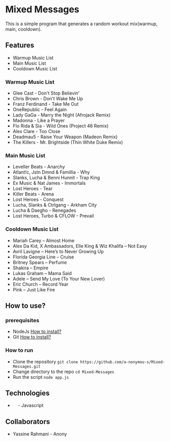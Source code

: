 # Mixed Messages
This is a simple program that generates a random workout mix(warmup, main, cooldown).
## Features
+ Warmup Music List
+ Main Music List
+ Cooldown Music List
### Warmup Music List
+ Glee Cast - Don't Stop Believin' 
+ Chris Brown - Don't Wake Me Up 
+ Franz Ferdinand - Take Me Out 
+ OneRepublic - Feel Again 
+ Lady GaGa - Marry the Night (Afrojack Remix)
+ Madonna - Like a Prayer 
+ Flo Rida & Sia - Wild Ones (Project 46 Remix)
+ Alex Clare - Too Close 
+ Deadmau5 - Raise Your Weapon (Madeon Remix) 
+ The Killers - Mr. Brightside (Thin White Duke Remix) 
### Main Music List
+ Leveller Beats - Anarchy
+ Atlant!c, Jstn Dmnd & Famillia - Why
+ Slanks, Lucha & Benni Hunnit - Trap King
+ Ex Music & Nat James - Immortals
+ Lost Heroes - Tear
+ Killer Beats - Arena
+ Lost Heroes - Conquest
+ Lucha, Slanks & Ctrlgang - Arkham City
+ Lucha & Daegho - Renegades
+ Lost Heroes, Turbo & CFLOW - Prevail
### Cooldown Music List
+ Mariah Carey – Almost Home 
+ Alex Da Kid, X Ambassadors, Elle King & Wiz Khalifa – Not Easy 
+ Avril Lavigne – Here’s to Never Growing Up 
+ Florida Georgia Line – Cruise 
+ Britney Spears – Perfume 
+ Shakira – Empire 
+ Lukas Graham – Mama Said 
+ Adele – Send My Love (To Your New Lover) 
+ Eric Church – Record Year 
+ Pink – Just Like Fire 
## How to use?
### prerequisites
* NodeJs [How to install?](https://nodejs.org/en/download)
* Git [How to install?](https://git-scm.com/downloads)
### How to run
* Clone the repository `git clone https://github.com/a-nonymou-s/Mixed-Messages.git`
* Change directory to the repo `cd Mixed-Messages`
* Run the script `node app.js`
## Technologies
* <img src="https://upload.wikimedia.org/wikipedia/commons/6/6a/JavaScript-logo.png" width="12" height="12"> - Javascript 
## Collaborators
+ Yassine Rahmani - Anony
